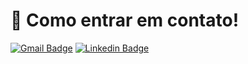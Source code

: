 # 📨 Como entrar em contato!
[![Gmail Badge](https://img.shields.io/badge/-Gmail-c14438?style=flat&logo=Gmail&logoColor=white&link=mailto:pedrozaramella.pz@gmail.com)](mailto:pedrozaramella.pz@gmail.com)
[![Linkedin Badge](https://img.shields.io/badge/-LinkedIn-blue?style=flat&logo=Linkedin&logoColor=white&link=https://www.linkedin.com/in/pedrozaramella/)](https://www.linkedin.com/in/pedrozaramella/)

<!---
PedroZara/PedroZara is a ✨ special ✨ repository because its `README.md` (this file) appears on your GitHub profile.
You can click the Preview link to take a look at your changes.
--->
